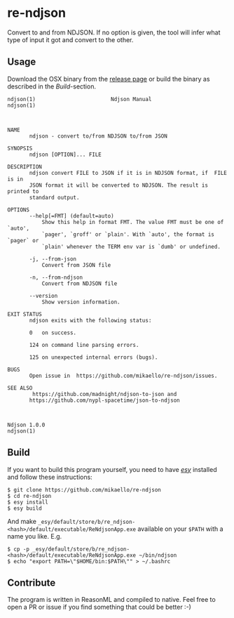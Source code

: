 # re-ndjson

Convert to and from NDJSON. If no option is given, the tool will infer what type of input it got and convert to the other.

## Usage

Download the OSX binary from the [release page](https://github.com/mikaello/re-ndjson/releases) or build the binary as described in the _Build_-section.

```
ndjson(1)                        Ndjson Manual                       ndjson(1)



NAME
       ndjson - convert to/from NDJSON to/from JSON

SYNOPSIS
       ndjson [OPTION]... FILE

DESCRIPTION
       ndjson convert FILE to JSON if it is in NDJSON format, if  FILE is in
       JSON format it will be converted to NDJSON. The result is printed to
       standard output.

OPTIONS
       --help[=FMT] (default=auto)
           Show this help in format FMT. The value FMT must be one of `auto',
           `pager', `groff' or `plain'. With `auto', the format is `pager` or
           `plain' whenever the TERM env var is `dumb' or undefined.

       -j, --from-json
           Convert from JSON file

       -n, --from-ndjson
           Convert from NDJSON file

       --version
           Show version information.

EXIT STATUS
       ndjson exits with the following status:

       0   on success.

       124 on command line parsing errors.

       125 on unexpected internal errors (bugs).

BUGS
       Open issue in  https://github.com/mikaello/re-ndjson/issues.

SEE ALSO
        https://github.com/madnight/ndjson-to-json and
       https://github.com/nypl-spacetime/json-to-ndjson



Ndjson 1.0.0                                                         ndjson(1)
```

## Build

If you want to build this program yourself, you need to have [_esy_](https://esy.sh/en/) installed and follow these instructions:

```
$ git clone https://github.com/mikaello/re-ndjson
$ cd re-ndjson
$ esy install
$ esy build
```

And make `_esy/default/store/b/re_ndjson-<hash>/default/executable/ReNdjsonApp.exe` available on your `$PATH` with a name you like. E.g.

```
$ cp -p _esy/default/store/b/re_ndjson-<hash>/default/executable/ReNdjsonApp.exe ~/bin/ndjson
$ echo "export PATH=\"$HOME/bin:$PATH\"" > ~/.bashrc
```

## Contribute

The program is written in ReasonML and compiled to native. Feel free to open a PR or issue if you find something that could be better :-)
